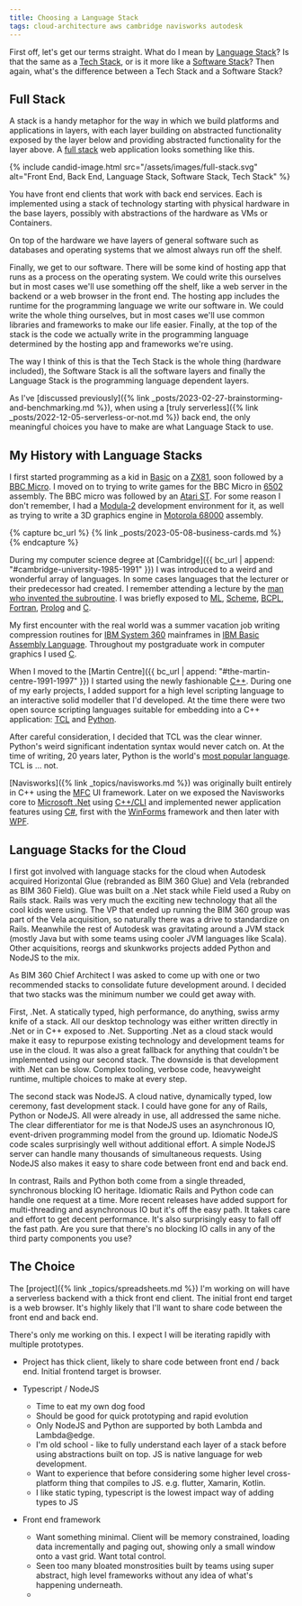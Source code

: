 ```yaml
---
title: Choosing a Language Stack
tags: cloud-architecture aws cambridge navisworks autodesk
---
```


First off, let's get our terms straight. What do I mean by [Language Stack](https://medium.com/omio-engineering/why-we-develop-and-use-language-stacks-not-languages-e83fd85c7f05)? Is that the same as a [Tech Stack](https://www.mongodb.com/basics/technology-stack), or is it more like a [Software Stack](https://www.sumologic.com/glossary/software-stack/)? Then again, what's the difference between a Tech Stack and a Software Stack?

## Full Stack

A stack is a handy metaphor for the way in which we build platforms and applications in layers, with each layer building on abstracted functionality exposed by the layer below and providing abstracted functionality for the layer above. A [full stack](https://www.mongodb.com/languages/full-stack-development) web application looks something like this.

{% include candid-image.html src="/assets/images/full-stack.svg" alt="Front End, Back End, Language Stack, Software Stack, Tech Stack" %}

You have front end clients that work with back end services. Each is implemented using a stack of technology starting with physical hardware in the base layers, possibly with abstractions of the hardware as VMs or Containers. 

On top of the hardware we have layers of general software such as databases and operating systems that we almost always run off the shelf. 

Finally, we get to our software. There will be some kind of hosting app that runs as a process on the operating system. We could write this ourselves but in most cases we'll use something off the shelf, like a web server in the backend or a web browser in the front end. The hosting app includes the runtime for the programming language we write our software in. We could write the whole thing ourselves, but in most cases we'll use common libraries and frameworks to make our life easier. Finally, at the top of the stack is the code we actually write in the programming language determined by the hosting app and frameworks we're using.

The way I think of this is that the Tech Stack is the whole thing (hardware included), the Software Stack is all the software layers and finally the Language Stack is the programming language dependent layers.

As I've [discussed previously]({% link _posts/2023-02-27-brainstorming-and-benchmarking.md %}), when using a [truly serverless]({% link _posts/2022-12-05-serverless-or-not.md %}) back end, the only meaningful choices you have to make are what Language Stack to use. 

## My History with Language Stacks

I first started programming as a kid in [Basic](https://en.wikipedia.org/wiki/BASIC) on a [ZX81](https://en.wikipedia.org/wiki/ZX81), soon followed by a [BBC Micro](https://en.wikipedia.org/wiki/BBC_Micro). I moved on to trying to write games for the BBC Micro in [6502](https://en.wikipedia.org/wiki/MOS_Technology_6502) assembly. The BBC micro was followed by an [Atari ST](https://en.wikipedia.org/wiki/Atari_ST). For some reason I don't remember, I had a [Modula-2](https://en.wikipedia.org/wiki/Modula-2) development environment for it, as well as trying to write a 3D graphics engine in [Motorola 68000](https://en.wikipedia.org/wiki/Motorola_68000) assembly.

{% capture bc_url %}
{% link _posts/2023-05-08-business-cards.md %}
{% endcapture %}

During my computer science degree at [Cambridge]({{ bc_url | append: "#cambridge-university-1985-1991" }}) I was introduced to a weird and wonderful array of languages. In some cases languages that the lecturer or their predecessor had created. I remember attending a lecture by the [man who invented the subroutine](https://en.wikipedia.org/wiki/David_Wheeler_(computer_scientist)). I was briefly exposed to [ML](https://en.wikipedia.org/wiki/ML_(programming_language)), [Scheme](https://en.wikipedia.org/wiki/Scheme_(programming_language)), [BCPL](https://en.wikipedia.org/wiki/BCPL), [Fortran](https://en.wikipedia.org/wiki/Fortran), [Prolog](https://en.wikipedia.org/wiki/Prolog) and [C](https://en.wikipedia.org/wiki/C_(programming_language)).

My first encounter with the real world was a summer vacation job writing compression routines for [IBM System 360](https://en.wikipedia.org/wiki/IBM_System/360) mainframes in [IBM Basic Assembly Language](https://en.wikipedia.org/wiki/IBM_Basic_Assembly_Language_and_successors). Throughout my postgraduate work in computer graphics I used [C](https://en.wikipedia.org/wiki/C_(programming_language)). 

When I moved to the [Martin Centre]({{ bc_url | append: "#the-martin-centre-1991-1997" }}) I started using the newly fashionable [C++](https://en.wikipedia.org/wiki/C%2B%2B). During one of my early projects, I added support for a high level scripting language to an interactive solid modeller that I'd developed. At the time there were two open source scripting languages suitable for embedding into a C++ application: [TCL](https://en.wikipedia.org/wiki/Tcl) and [Python](https://en.wikipedia.org/wiki/Python_(programming_language)). 

After careful consideration, I decided that TCL was the clear winner. Python's weird significant indentation syntax would never catch on. At the time of writing, 20 years later, Python is the world's [most popular language](https://www.tiobe.com/tiobe-index/). TCL is ... not. 

[Navisworks]({% link _topics/navisworks.md %}) was originally built entirely in C++ using the [MFC](https://en.wikipedia.org/wiki/Microsoft_Foundation_Class_Library) UI framework. Later on we exposed the Navisworks core to [Microsoft .Net](https://en.wikipedia.org/wiki/.NET_Framework) using [C++/CLI](https://en.wikipedia.org/wiki/C%2B%2B/CLI) and implemented newer application features using [C#](https://en.wikipedia.org/wiki/C_Sharp_(programming_language)), first with the [WinForms](https://en.wikipedia.org/wiki/Windows_Forms) framework and then later with [WPF](https://en.wikipedia.org/wiki/Windows_Presentation_Foundation). 

## Language Stacks for the Cloud

I first got involved with language stacks for the cloud when Autodesk acquired Horizontal Glue (rebranded as BIM 360 Glue) and Vela (rebranded as BIM 360 Field). Glue was built on a .Net stack while Field used a Ruby on Rails stack. Rails was very much the exciting new technology that all the cool kids were using. The VP that ended up running the BIM 360 group was part of the Vela acquisition, so naturally there was a drive to standardize on Rails. Meanwhile the rest of Autodesk was gravitating around a JVM stack (mostly Java but with some teams using cooler JVM languages like Scala). Other acquisitions, reorgs and skunkworks projects added Python and NodeJS to the mix.

As BIM 360 Chief Architect I was asked to come up with one or two recommended stacks to consolidate future development around. I decided that two stacks was the minimum number we could get away with. 

First, .Net. A statically typed, high performance, do anything, swiss army knife of a stack. All our desktop technology was either written directly in .Net or in C++ exposed to .Net. Supporting .Net as a cloud stack would make it easy to repurpose existing technology and development teams for use in the cloud. It was also a great fallback for anything that couldn't be implemented using our second stack. The downside is that development with .Net can be slow. Complex tooling, verbose code, heavyweight runtime, multiple choices to make at every step. 

The second stack was NodeJS. A cloud native, dynamically typed, low ceremony, fast development stack. I could have gone for any of Rails, Python or NodeJS. All were already in use, all addressed the same niche. The clear differentiator for me is that NodeJS uses an asynchronous IO, event-driven programming model from the ground up. Idiomatic NodeJS code scales surprisingly well without additional effort. A simple NodeJS server can handle many thousands of simultaneous requests. Using NodeJS also makes it easy to share code between front end and back end. 

In contrast, Rails and Python both come from a single threaded, synchronous blocking IO heritage. Idiomatic Rails and Python code can handle one request at a time. More recent releases have added support for multi-threading and asynchronous IO but it's off the easy path. It takes care and effort to get decent performance. It's also surprisingly easy to fall off the fast path. Are you sure that there's no blocking IO calls in any of the third party components you use?

## The Choice

The [project]({% link _topics/spreadsheets.md %}) I'm working on will have a serverless backend with a thick front end client. The initial front end target is a web browser. It's highly likely that I'll want to share code between the front end and back end. 

There's only me working on this. I expect I will be iterating rapidly with multiple prototypes.

* Project has thick client, likely to share code between front end / back end. Initial frontend target is browser.
* Typescript / NodeJS
    * Time to eat my own dog food
    * Should be good for quick prototyping and rapid evolution
    * Only NodeJS and Python are supported by both Lambda and Lambda@edge. 
    * I'm old school - like to fully understand each layer of a stack before using abstractions built on top. JS is native language for web development.
    * Want to experience that before considering some higher level cross-platform thing that compiles to JS. e.g. flutter, Xamarin, Kotlin.
    * I like static typing, typescript is the lowest impact way of adding types to JS

* Front end framework
    * Want something minimal. Client will be memory constrained, loading data incrementally and paging out, showing only a small window onto a vast grid. Want total control.
    * Seen too many bloated monstrosities built by teams using super abstract, high level frameworks without any idea of what's happening underneath.
    * 